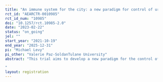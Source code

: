 ```yaml
---
title: "An immune system for the city: a new paradigm for control of urban disease vectors"
rct_id: "AEARCTR-0010985"
rct_id_num: "10985"
doi: "10.1257/rct.10985-2.0"
date: "2023-02-22"
status: "on_going"
jel: ""
start_year: "2021-10-19"
end_year: "2025-12-31"
pi: "Michael Levy"
pi_other: "Valerie Paz-SoldanTulane University"
abstract: "This trial aims to develop a new paradigm for the control of dangerous insects patterned after the adaptive immune system. The project will adapt aspects of the immune system from the scale of cells to that of landscapes, and test the new approach against a conventional one using a randomized cluster design in an ongoing Chagas disease vector control program in the city of Arequipa, Peru. We will use a framework from Implementation Science—the Reach, Effectiveness, Adoption, Implementation, and Maintenance (RE-AIM) framework— to ensure rigor and reproducibility. The trial and subsequent evaluations will bridge participatory research and computational sciences to develop sustainable systems for the surveillance and control of Chagas disease vectors, as well as disease agents in general. 
"
layout: registration
---
```


